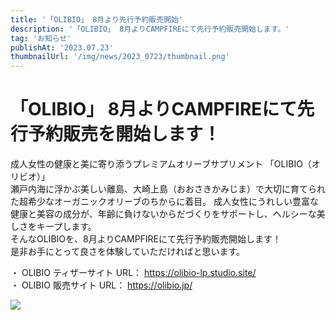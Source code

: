 ```yaml
---
title: '「OLIBIO」 8月より先行予約販売開始'
description: '「OLIBIO」 8月よりCAMPFIREにて先行予約販売開始します。'
tag: 'お知らせ'
publishAt: '2023.07.23'
thumbnailUrl: '/img/news/2023_0723/thumbnail.png'
---
```


# 「OLIBIO」 8月よりCAMPFIREにて先行予約販売を開始します！

成人女性の健康と美に寄り添うプレミアムオリーブサプリメント 「OLIBIO（オリビオ）」  
瀬⼾内海に浮かぶ美しい離島、⼤崎上島（おおさきかみじま）で⼤切に育てられた超希少なオーガニックオリーブのちからに着⽬。
成人⼥性にうれしい豊富な健康と美容の成分が、年齢に負けないからだづくりをサポートし、ヘルシーな美しさをキープします。  
そんなOLIBIOを、8月よりCAMPFIREにて先行予約販売開始します！  
是非お手にとって良さを体験していただければと思います。

・ OLIBIO ティザーサイト URL： https://olibio-lp.studio.site/  
・ OLIBIO 販売サイト URL： https://olibio.jp/

![](/img/news/2023_0723/content.png)
